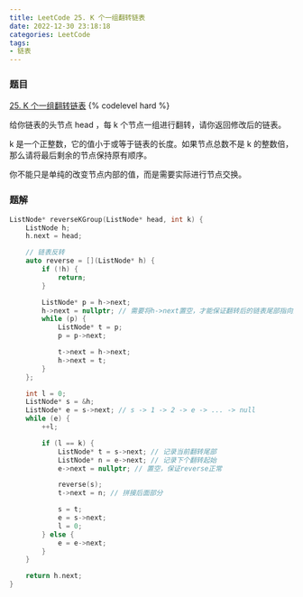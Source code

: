 ```yaml
---
title: LeetCode 25. K 个一组翻转链表
date: 2022-12-30 23:18:18
categories: LeetCode
tags:
- 链表
---
```


### 题目
[25. K 个一组翻转链表](https://leetcode.cn/problems/reverse-nodes-in-k-group/)
{% codelevel hard %}

给你链表的头节点 head ，每 k 个节点一组进行翻转，请你返回修改后的链表。

k 是一个正整数，它的值小于或等于链表的长度。如果节点总数不是 k 的整数倍，那么请将最后剩余的节点保持原有顺序。

你不能只是单纯的改变节点内部的值，而是需要实际进行节点交换。
<!-- more -->

### 题解
``` cpp
ListNode* reverseKGroup(ListNode* head, int k) {
    ListNode h;
    h.next = head;

    // 链表反转
    auto reverse = [](ListNode* h) {
        if (!h) {
            return;
        }

        ListNode* p = h->next;
        h->next = nullptr; // 需要将h->next置空，才能保证翻转后的链表尾部指向空
        while (p) {
            ListNode* t = p;
            p = p->next;

            t->next = h->next;
            h->next = t;
        }
    };

    int l = 0;
    ListNode* s = &h;
    ListNode* e = s->next; // s -> 1 -> 2 -> e -> ... -> null
    while (e) {
        ++l;

        if (l == k) {
            ListNode* t = s->next; // 记录当前翻转尾部
            ListNode* n = e->next; // 记录下个翻转起始
            e->next = nullptr; // 置空，保证reverse正常

            reverse(s);
            t->next = n; // 拼接后面部分

            s = t;
            e = s->next;
            l = 0;
        } else {
            e = e->next;
        }
    }

    return h.next;
}
```
